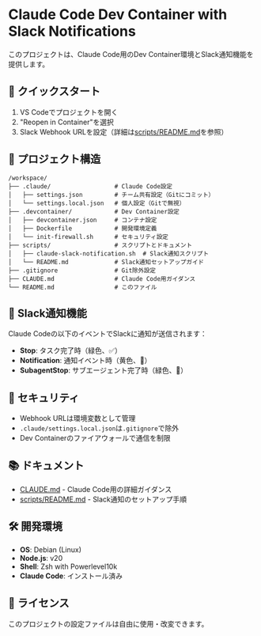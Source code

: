 # Claude Code Dev Container with Slack Notifications

このプロジェクトは、Claude Code用のDev Container環境とSlack通知機能を提供します。

## 🚀 クイックスタート

1. VS Codeでプロジェクトを開く
2. "Reopen in Container"を選択
3. Slack Webhook URLを設定（詳細は[scripts/README.md](scripts/README.md)を参照）

## 📁 プロジェクト構造

```plaintext
/workspace/
├── .claude/                  # Claude Code設定
│   ├── settings.json         # チーム共有設定（Gitにコミット）
│   └── settings.local.json   # 個人設定（Gitで無視）
├── .devcontainer/            # Dev Container設定
│   ├── devcontainer.json     # コンテナ設定
│   ├── Dockerfile            # 開発環境定義
│   └── init-firewall.sh      # セキュリティ設定
├── scripts/                  # スクリプトとドキュメント
│   ├── claude-slack-notification.sh  # Slack通知スクリプト
│   └── README.md             # Slack通知セットアップガイド
├── .gitignore                # Git除外設定
├── CLAUDE.md                 # Claude Code用ガイダンス
└── README.md                 # このファイル
```

## 🔔 Slack通知機能

Claude Codeの以下のイベントでSlackに通知が送信されます：

- **Stop**: タスク完了時（緑色、✅）
- **Notification**: 通知イベント時（黄色、🔔）
- **SubagentStop**: サブエージェント完了時（緑色、🤖）

## 🔐 セキュリティ

- Webhook URLは環境変数として管理
- `.claude/settings.local.json`は`.gitignore`で除外
- Dev Containerのファイアウォールで通信を制限

## 📚 ドキュメント

- [CLAUDE.md](CLAUDE.md) - Claude Code用の詳細ガイダンス
- [scripts/README.md](scripts/README.md) - Slack通知のセットアップ手順

## 🛠️ 開発環境

- **OS**: Debian (Linux)
- **Node.js**: v20
- **Shell**: Zsh with Powerlevel10k
- **Claude Code**: インストール済み

## 📝 ライセンス

このプロジェクトの設定ファイルは自由に使用・改変できます。

